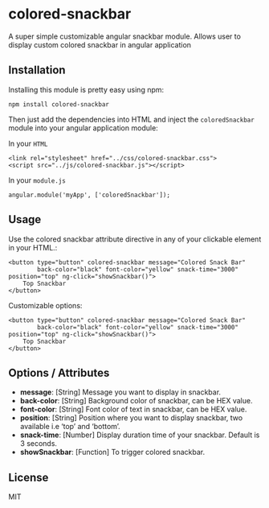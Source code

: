 # colored-snackbar

A super simple customizable angular snackbar module. Allows user to display custom colored snackbar in angular application

## Installation
Installing this module is pretty easy using npm:
```
npm install colored-snackbar
```
Then just add the dependencies into HTML and inject the `coloredSnackbar` module into your angular application module:

In your `HTML`
```
<link rel="stylesheet" href="../css/colored-snackbar.css">
<script src="../js/colored-snackbar.js"></script>
```
In your `module.js`
```
angular.module('myApp', ['coloredSnackbar']);
```

## Usage
Use the colored snackbar attribute directive in any of your clickable element in your HTML.:

```
<button type="button" colored-snackbar message="Colored Snack Bar"
        back-color="black" font-color="yellow" snack-time="3000" position="top" ng-click="showSnackbar()">
    Top Snackbar
</button>

```
Customizable options:
```
<button type="button" colored-snackbar message="Colored Snack Bar"
        back-color="black" font-color="yellow" snack-time="3000" position="top" ng-click="showSnackbar()">
    Top Snackbar
</button>

```
## Options / Attributes

- **message**: [String] Message you want to display in snackbar.
- **back-color**: [String] Background color of snackbar, can be HEX value.
- **font-color**: [String] Font color of text in snackbar, can be HEX value.
- **position**: [String] Position where you want to display snackbar, two available i.e ‘top’ and ‘bottom’.
- **snack-time**: [Number] Display duration time of your snackbar. Default is 3 seconds.
- **showSnackbar**: [Function] To trigger colored snackbar.


## License
MIT
